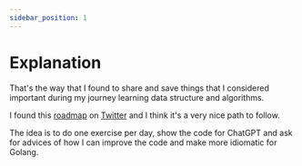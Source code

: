 ```yaml
---
sidebar_position: 1
---
```


# Explanation

That's the way that I found to share and save things that I considered important during my journey learning data
structure and algorithms.

I found this [roadmap](https://neetcode.io/roadmap) on [Twitter](https://twitter.com/maugzoide/status/1739446730179919952) and I think it's a very nice path to follow.

The idea is to do one exercise per day, show the code for ChatGPT and ask for advices of how I can improve the code
and make more idiomatic for Golang.